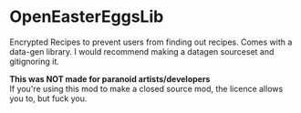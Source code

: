 # OpenEasterEggsLib
Encrypted Recipes to prevent users from finding out recipes. Comes with a data-gen library. 
I would recommend making a datagen sourceset and gitignoring it.

**This was NOT made for paranoid artists/developers**\
If you're using this mod to make a closed source mod, the licence allows you to, but fuck you.
